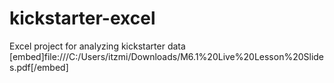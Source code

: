 # kickstarter-excel
Excel project for analyzing kickstarter data
[embed]file:///C:/Users/itzmi/Downloads/M6.1%20Live%20Lesson%20Slides.pdf[/embed]
